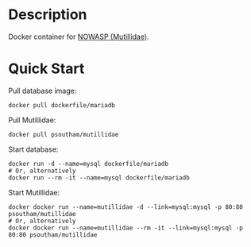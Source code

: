 Description
===========

Docker container for [NOWASP (Mutillidae)](http://sourceforge.net/projects/mutillidae/).


# Quick Start

Pull database image:

```shell
docker pull dockerfile/mariadb
```

Pull Mutillidae:

```shell
docker pull psoutham/mutillidae
```

Start database:

```shell
docker run -d --name=mysql dockerfile/mariadb
# Or, alternatively
docker run --rm -it --name=mysql dockerfile/mariadb
```

Start Mutillidae:

```shell
docker docker run --name=mutillidae -d --link=mysql:mysql -p 80:80 psoutham/mutillidae
# Or, alternatively
docker docker run --name=mutillidae --rm -it --link=mysql:mysql -p 80:80 psoutham/mutillidae
